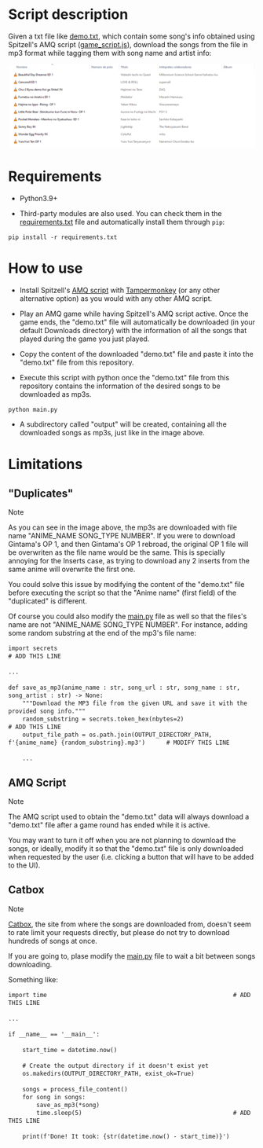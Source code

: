 # Script description

Given a txt file like [demo.txt](demo.txt), which contain some song's info obtained using Spitzell's AMQ script ([game_script.js](game_script.js)), download the songs from the file in mp3 format while tagging them with song name and artist info:

![OutputExample](images/output.png)


# Requirements

- Python3.9+

- Third-party modules are also used. You can check them in the [requirements.txt](requirements.txt) file and automatically install them through `pip`:

```
pip install -r requirements.txt
```


# How to use

- Install Spitzell's [AMQ script](game_script.js) with [Tampermonkey](https://www.tampermonkey.net/) (or any other alternative option) as you would with any other AMQ script.

- Play an AMQ game while having Spitzell's AMQ script active. Once the game ends, the "demo.txt" file will automatically be downloaded (in your default Downloads directory) with the information of all the songs that played during the game you just played.

- Copy the content of the downloaded "demo.txt" file and paste it into the "demo.txt" file from this repository.

- Execute this script with python once the "demo.txt" file from this repository contains the information of the desired songs to be downloaded as mp3s.

```
python main.py
```

- A subdirectory called "output" will be created, containing all the downloaded songs as mp3s, just like in the image above.


# Limitations

## "Duplicates"

> [!NOTE]
> As you can see in the image above, the mp3s are downloaded with file name "ANIME_NAME SONG_TYPE NUMBER".
> If you were to download Gintama's OP 1, and then Gintama's OP 1 rebroad, the original OP 1 file will be overwriten as the file name would be the same.
> This is specially annoying for the Inserts case, as trying to download any 2 inserts from the same anime will overwrite the first one.

You could solve this issue by modifying the content of the "demo.txt" file before executing the script so that the "Anime name" (first field) of the "duplicated" is different.

Of course you could also modify the [main.py](main.py) file as well so that the files's name are not "ANIME_NAME SONG_TYPE NUMBER". For instance, adding some random substring at the end of the mp3's file name:

```
import secrets                                                                                          # ADD THIS LINE

...

def save_as_mp3(anime_name : str, song_url : str, song_name : str, song_artist : str) -> None:
    """Download the MP3 file from the given URL and save it with the provided song info."""
    random_substring = secrets.token_hex(nbytes=2)                                                      # ADD THIS LINE
    output_file_path = os.path.join(OUTPUT_DIRECTORY_PATH, f'{anime_name} {random_substring}.mp3')      # MODIFY THIS LINE

    ...
```

## AMQ Script

> [!NOTE]
> The AMQ script used to obtain the "demo.txt" data will always download a "demo.txt" file after a game round has ended while it is active.

You may want to turn it off when you are not planning to download the songs, or ideally, modify it so that the "demo.txt" file is only downloaded when requested by the user (i.e. clicking a button that will have to be added to the UI).

## Catbox

> [!NOTE]
> [Catbox](https://catbox.moe/), the site from where the songs are downloaded from, doesn't seem to rate limit your requests directly, but please do not try to download hundreds of songs at once.

If you are going to, plase modify the [main.py](main.py) file to wait a bit between songs downloading.

Something like:

```
import time                                                     # ADD THIS LINE

...

if __name__ == '__main__':

    start_time = datetime.now()

    # Create the output directory if it doesn't exist yet
    os.makedirs(OUTPUT_DIRECTORY_PATH, exist_ok=True)

    songs = process_file_content()
    for song in songs:
        save_as_mp3(*song)
        time.sleep(5)                                           # ADD THIS LINE

    print(f'Done! It took: {str(datetime.now() - start_time)}')

```
